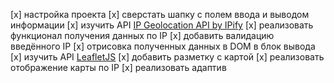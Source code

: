[x] настройка проекта
[x] сверстать шапку с полем ввода и выводом информации
[x] изучить API [IP Geolocation API by IPify](https://geo.ipify.org/)
[x] реализовать функционал получения данных по IP
[x] добавить валидацию введённого IP
[x] отрисовка полученных данных в DOM в блок вывода
[x] изучить API [LeafletJS](https://leafletjs.com/)
[x] добавить разметку с картой
[x] реализовать отображение карты по IP
[x] реализовать адаптив
